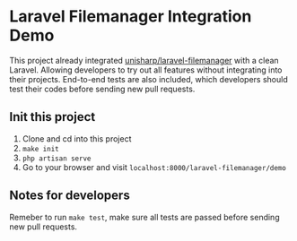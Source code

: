 # Laravel Filemanager Integration Demo
This project already integrated [unisharp/laravel-filemanager](https://github.com/UniSharp/laravel-filemanager) with a clean Laravel. Allowing developers to try out all features without integrating into their projects. End-to-end tests are also included, which developers should test their codes before sending new pull requests.

## Init this project
1. Clone and cd into this project
2. `make init`
3. `php artisan serve`
4. Go to your browser and visit `localhost:8000/laravel-filemanager/demo`

## Notes for developers
Remeber to run `make test`, make sure all tests are passed before sending new pull requests.

